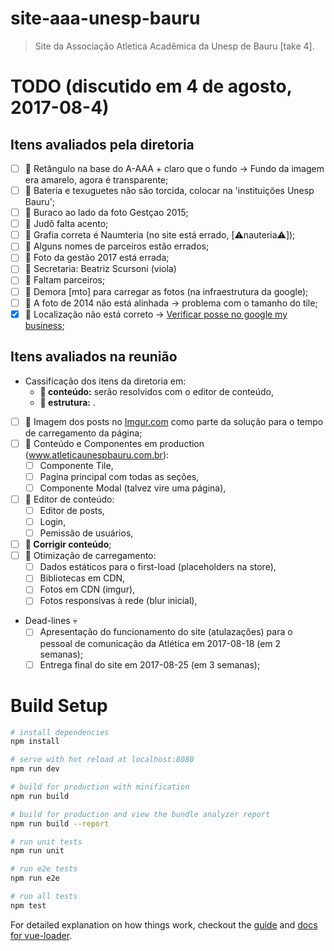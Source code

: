 # site-aaa-unesp-bauru

> Site da Associação Atletica Acadêmica da Unesp de Bauru [take 4].

# TODO (discutido em 4 de agosto, 2017-08-4)

## Itens avaliados pela diretoria

- [ ] :construction: Retângulo na base do A-AAA + claro que o fundo -> Fundo da imagem era amarelo, agora é transparente;
- [ ] :newspaper: Bateria e texuguetes não são torcida, colocar na 'instituições Unesp Bauru';
- [ ] :construction: Buraco ao lado da foto Gestçao 2015;
- [ ] :newspaper: Judô falta acento;
- [ ] :newspaper: Grafia correta é Naumteria (no site está errado, [:warning:nauteria:warning:]);
- [ ] :newspaper: Alguns nomes de parceiros estão errados;
- [ ] :newspaper: Foto da gestão 2017 está errada;
- [ ] :newspaper: Secretaria: Beatriz Scursoni (viola)
- [ ] :newspaper: Faltam parceiros;
- [ ] :construction: Demora [mto] para carregar as fotos (na infraestrutura da google);
- [ ] :construction: A foto de 2014 não está alinhada -> problema com o tamanho do tile;
- [x] :construction: Localização não está correto -> [Verificar posse no google my business](https://goo.gl/maps/xtQp7bpKhb42);

## Itens avaliados na reunião

- Cassificação dos itens da diretoria em:
  - **:newspaper: conteúdo:** serão resolvidos com o editor de conteúdo,
  - **:construction: estrutura:** .
- [ ] :construction: Imagem dos posts no [Imgur.com](imgur.com) como parte da solução para o tempo de carregamento da página;
- [ ] :construction: Conteúdo e Componentes em production (www.atleticaunespbauru.com.br):
  - [ ] Componente Tile,
  - [ ] Pagina principal com todas as seções,
  - [ ] Componente Modal (talvez vire uma página),
- [ ] :construction: Editor de conteúdo:
  - [ ] Editor de posts,
  - [ ] Login,
  - [ ] Pemissão de usuários,
- [ ] **:newspaper: Corrigir conteúdo**;
- [ ] :construction: Otimização de carregamento:
  - [ ] Dados estáticos para o first-load (placeholders na store),
  - [ ] Bibliotecas em CDN,
  - [ ] Fotos em CDN (imgur),
  - [ ] Fotos responsivas à rede (blur inicial),
- Dead-lines :skull:
  - [ ] Apresentação do funcionamento do site (atulazações) para o pessoal de comunicação da Atlética em 2017-08-18 (em 2 semanas);
  - [ ] Entrega final do site em 2017-08-25 (em 3 semanas);

# Build Setup

``` bash
# install dependencies
npm install

# serve with hot reload at localhost:8080
npm run dev

# build for production with minification
npm run build

# build for production and view the bundle analyzer report
npm run build --report

# run unit tests
npm run unit

# run e2e tests
npm run e2e

# run all tests
npm test
```

For detailed explanation on how things work, checkout the [guide](http://vuejs-templates.github.io/webpack/) and [docs for vue-loader](http://vuejs.github.io/vue-loader).
